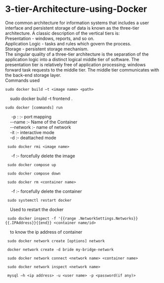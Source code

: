 # 3-tier-Architecture-using-Docker


One common architecture for information systems that includes a user interface and persistent storage of data is known as the three-tier architecture. A classic description of the vertical tiers is:  
Presentation - windows, reports, and so on.  
Application Logic - tasks and rules which govern the process.  
Storage - persistent storage mechanism.  
The singular quality of a three-tier architecture is the separation of the application logic into a distinct logical middle tier of software. The presentation tier is relatively free of application processing; windows forward task requests to the middle tier. The middle tier communicates with the back-end storage layer.  
Commands used  
``` 
sudo docker build –t <image name> <path> 
```
&nbsp;&nbsp;&nbsp;&nbsp;sudo docker build –t frontend .  
``` 
sudo docker [commands] run 
```
&nbsp;&nbsp;&nbsp;&nbsp; -p <port to run on localhost> : <post on which it is exposed> :- port mapping    
&nbsp;&nbsp;&nbsp;&nbsp;--name <name>:- Name of the Container    
&nbsp;&nbsp;&nbsp;&nbsp;--network <network name> :- name of network  
&nbsp;&nbsp;&nbsp;&nbsp;-it :- interactive mode  
&nbsp;&nbsp;&nbsp;&nbsp;-d :- deattached mode  
```
 sudo docker rmi <image name> 
```
&nbsp;&nbsp;&nbsp;&nbsp; -f :- forcefully delete the image 
```
 sudo docker compose up   
```
```
 sudo docker compose down
```
``` 
 sudo docker rm <container name>   
```
&nbsp;&nbsp;&nbsp;&nbsp; -f :- forcefully delete the container  
```
 sudo systemctl restart docker 
```
 &nbsp;&nbsp;&nbsp;&nbsp;Used to restart the docker
```
 sudo docker inspect -f '{{range .NetworkSettings.Networks}}{{.IPAddress}}{{end}} <container name/id> 
```
&nbsp;&nbsp;&nbsp;&nbsp;to know the ip address of container  
```
 sudo docker network create [options] network  
```
```
 docker network create -d bride my-bridge-network  
```
``` 
 sudo docker network connect <network name> <container name> 
```
```
 sudo docker network inspect <network name>
```
```
 mysql –h <ip address> -u <user name> -p <password(if any)> 
```
 

